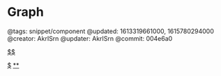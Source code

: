 # Graph

@tags: snippet/component
@updated: 1613319661000, 1615780294000
@creator: AkrISrn
@updater: AkrISrn
@commit: 004e6a0

<div id="graph"$$: isSnippet && '{{ 0| }}' ? ' data="{{ 0| }}" height="400"' : '' $$></div>

[$$](https://cdn.jsdelivr.net/npm/d3@5.16.0/dist/d3.min.js)

[$](https://cdn.jsdelivr.net/gh/akrisrn/v-no-page-component@0.1.2/dist/scripts/graph.js)
[**](https://cdn.jsdelivr.net/gh/akrisrn/v-no-page-component@0.1.2/dist/styles/graph.css)
